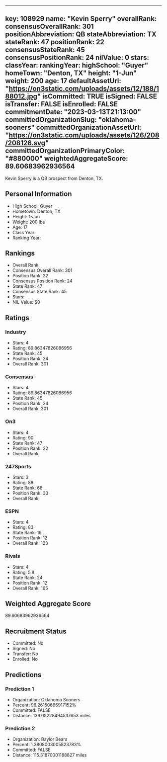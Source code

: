 ---
  key: 108929
  name: "Kevin Sperry"
  overallRank: 
  consensusOverallRank: 301
  positionAbbreviation: QB
  stateAbbreviation: TX
  stateRank: 47
  positionRank: 22
  consensusStateRank: 45
  consensusPositionRank: 24
  nilValue: 0
  stars: 
  classYear: 
  rankingYear: 
  highSchool: "Guyer"
  homeTown: "Denton, TX"
  height: "1-Jun"
  weight: 200
  age: 17
  defaultAssetUrl: "https://on3static.com/uploads/assets/12/188/188012.jpg"
  isCommitted: TRUE
  isSigned: FALSE
  isTransfer: FALSE
  isEnrolled: FALSE
  commitmentDate: "2023-03-13T21:13:00"
  committedOrganizationSlug: "oklahoma-sooners"
  committedOrganizationAssetUrl: "https://on3static.com/uploads/assets/126/208/208126.svg"
  committedOrganizationPrimaryColor: "#880000"
  weightedAggregateScore: 89.60683962936564
  ---
  
  Kevin Sperry is a QB prospect from Denton, TX.
  
  ## Personal Information
  - High School: Guyer
  - Hometown: Denton, TX
  - Height: 1-Jun
  - Weight: 200 lbs
  - Age: 17
  - Class Year: 
  - Ranking Year: 
  
  ## Rankings
  - Overall Rank: 
  - Consensus Overall Rank: 301
  - Position Rank: 22
  - Consensus Position Rank: 24
  - State Rank: 47
  - Consensus State Rank: 45
  - Stars: 
  - NIL Value: $0
  
  ## Ratings
  
  ### Industry
  - Stars: 4
  - Rating: 89.86347826086956
  - State Rank: 45
  - Position Rank: 24
  - Overall Rank: 301
  
  ### Consensus
  - Stars: 4
  - Rating: 89.86347826086956
  - State Rank: 45
  - Position Rank: 24
  - Overall Rank: 301
  
  ### On3
  - Stars: 4
  - Rating: 90
  - State Rank: 47
  - Position Rank: 22
  - Overall Rank: 
  
  ### 247Sports
  - Stars: 3
  - Rating: 88
  - State Rank: 68
  - Position Rank: 33
  - Overall Rank: 
  
  ### ESPN
  - Stars: 4
  - Rating: 83
  - State Rank: 19
  - Position Rank: 12
  - Overall Rank: 123
  
  ### Rivals
  - Stars: 4
  - Rating: 5.8
  - State Rank: 24
  - Position Rank: 12
  - Overall Rank: 165
  
  ## Weighted Aggregate Score
  89.60683962936564
  
  ## Recruitment Status
  - Committed: No
  - Signed: No
  - Transfer: No
  - Enrolled: No
  
  
  
  ## Predictions
  
  ### Prediction 1
  - Organization: Oklahoma Sooners
  - Percent: 96.26150666917152%
  - Committed: FALSE
  - Distance: 139.05228494537653 miles
  
  ### Prediction 2
  - Organization: Baylor Bears
  - Percent: 1.3808003005823783%
  - Committed: FALSE
  - Distance: 115.31870001188827 miles
  